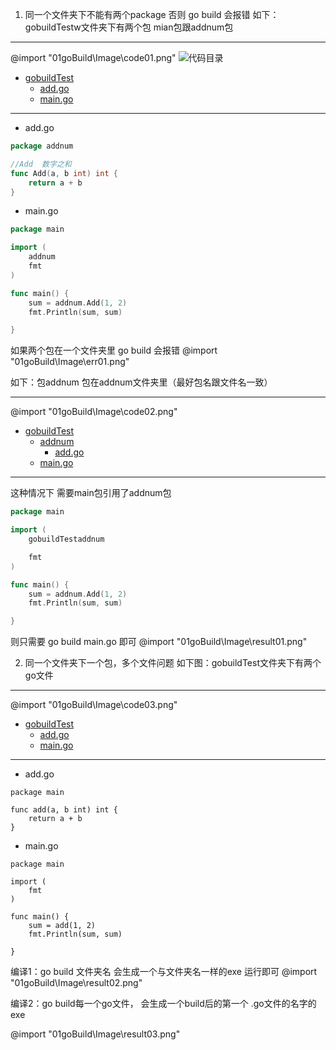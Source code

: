 1. 同一个文件夹下不能有两个package 否则 go build 会报错
    如下：gobuildTestw文件夹下有两个包 mian包跟addnum包

    <!-- @import "[TOC]" {cmd="toc" depthFrom=1 depthTo=6 orderedList=false ignoreLink =true} -->
***
@import "01goBuild\Image\code01.png"
![代码目录](go-learning/01goBuild/Image/code01.png)
 * [gobuildTest](#chapter-1)
    * [add.go](#section-11)
    * [main.go](#section-12)

***
* add.go
``` go {.line-numbers}
package addnum

//Add  数字之和
func Add(a, b int) int {
    return a + b
}
```
* main.go


``` go {.line-numbers}
package main

import (
    addnum
    fmt
)

func main() {
    sum = addnum.Add(1, 2)
    fmt.Println(sum, sum)

}
```
如果两个包在一个文件夹里  go build 会报错
@import "01goBuild\Image\err01.png"

如下：包addnum 包在addnum文件夹里（最好包名跟文件名一致）
***
@import "01goBuild\Image\code02.png"
 * [gobuildTest](#chapter-1)
    * [addnum](#section-11)
      * [add.go](#section-111)
    * [main.go](#section-11)
***

这种情况下 需要main包引用了addnum包 

``` go {.line-numbers}
package main

import (
    gobuildTestaddnum

    fmt
)

func main() {
    sum = addnum.Add(1, 2)
    fmt.Println(sum, sum)

}
```
则只需要 go build main.go 即可
@import "01goBuild\Image\result01.png"

2. 同一个文件夹下一个包，多个文件问题
如下图：gobuildTest文件夹下有两个go文件 
***
@import "01goBuild\Image\code03.png"
 * [gobuildTest](#chapter-1)
    * [add.go](#section-111)
    * [main.go](#section-11)
***
* add.go

``` go{.line-numbers}
package main

func add(a, b int) int {
    return a + b
}
```
* main.go
``` go{.line-numbers}
package main

import (
    fmt
)

func main() {
    sum = add(1, 2)
    fmt.Println(sum, sum)

}
```

编译1：go build 文件夹名 会生成一个与文件夹名一样的exe 运行即可
@import "01goBuild\Image\result02.png"

编译2：go build每一个go文件， 会生成一个build后的第一个 .go文件的名字的exe

@import "01goBuild\Image\result03.png"